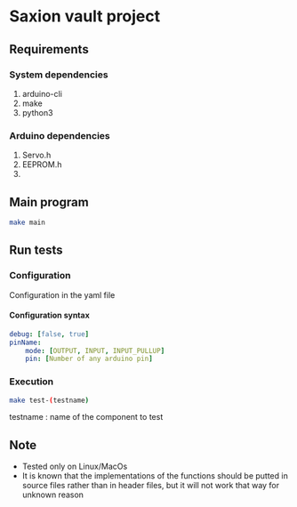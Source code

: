 # Saxion vault project

## Requirements
### System dependencies
1. arduino-cli
2. make
3. python3
### Arduino dependencies
1. Servo.h
2. EEPROM.h
3. 

## Main program
```bash
make main
```

## Run tests

### Configuration
Configuration in the yaml file
#### Configuration syntax
```yaml
debug: [false, true]
pinName:
    mode: [OUTPUT, INPUT, INPUT_PULLUP]
    pin: [Number of any arduino pin]
```

### Execution
```bash
make test-(testname)
```
testname
: name of the component to test

## Note
- Tested only on Linux/MacOs 
- It is known that the implementations of the functions should be putted in source files rather than in header files, but it will not work that way for unknown reason